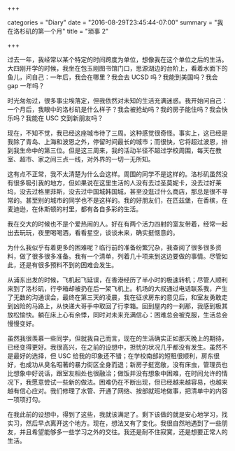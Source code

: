 +++

categories = "Diary"
date = "2016-08-29T23:45:44-07:00"
summary = "我在洛杉矶的第一个月"
title = "琐事 2"

+++

过去一年，我经常以某个特定的时间跨度为单位，想像我在这个单位之后的生活。大四刚开学的时候，我坐在包玉刚图书馆门口，思源湖边的台阶上，看着水面下的鱼儿，问自己：一年后，我会在哪里？我会去 UCSD 吗？我能到美国吗？我会 gap 一年吗？

时光匆匆过，很多事尘埃落定，但我依然对未知的生活充满迷惑。我开始问自己：一个月后，我眼中的洛杉矶是什么样子？我会被抢劫吗？我的房子能住吗？我会快乐吗？我能在 USC 交到新朋友吗？

现在，不知不觉，我已经这座城市待了三周。这种感觉很奇怪。事实上，这已经是我除了青岛、上海和波恩之外，停留时间最长的城市；而很快，它将超过波恩，排到我生命中的第三位。但是这三周来，我的活动半径不超过学校周围，每天在教室、超市、家之间三点一线，对外界的一切一无所知。

这有点不正常，我不太清楚为什么会这样。周围的同学不是这样的。洛杉矶虽然没有很多吸引我的地方，但如果说在这里生活的人没有去过圣莫妮卡，没去过好莱坞，没去过格里菲斯，没去过中国城韩国城，甚至没逛过什么商店，那总是很不寻常的。甚至别的城市的同学也不是这样的。我的好朋友们，在匹兹堡，在香槟，在麦迪逊，在休斯顿的村里，都有各自多彩的生活。

我在交大的时候也不是个爱热闹的人。好在有两个活力四射的室友带着，经常一起出去玩玩，夜里喝喝酒，看看星空，谈谈未来，确实挺惬意的。

为什么我似乎有着更多的困难呢？临行前的准备纷繁冗杂，我查阅了很多很多资料，做了很多很多准备。我有一个清单，列着几十项来到这边要做的事情。尽管如此，还是有很多预料不到的困难会发生。

从浦东出发的时候，飞机起飞延误，在香港经历了半小时的极速转机；尽管人顺利来到了洛杉矶，行李箱却被扔在后一架飞机上。机场的大叔通过电话联系我，产生了无数的沟通误会，最终在第三天的凌晨，我在征求房东的意见后，和室友勇敢走到凶险的马路上，从快递大哥手中取回了行李箱。回到屋内的一刹那，我感到极其放松愉快。躺在床上心有余悸，同时对未来充满信心：困难总会被克服，生活总会慢慢变好。

虽然我很羡慕一些同学，但就我自己而言，现在的生活确实正如那天晚上的期待，已经变得更好。我很高兴，在之前的设想中，担忧的状况几乎都没有发生。虽然不是最好的选择，但 USC 给我的印象还不错；在学校南部的短租很顺利，房东很好，也成功从臭名昭著的暴力街区全身而退；新房子挺宽敞，没有床虫，管理员也比想象中好说话，跟室友相处也很融洽；做饭并没有想象中困难，在时间允许的情况下，我愿意尝试一些新的做法。困难仍在不断出现，但已经越来越容易，也越来越有信心应对。我们修理了水管、开通了网络、按部就班地做事，把清单中的内容一项项打勾。

在我此前的设想中，得到了这些，我就该满足了。剩下该做的就是安心地学习，找实习，然后早点离开这个地方。现在，想法又有了变化。我很自然地遇到了一些朋友，并且希望能够多一些学习之外的交往。我还是耐不住寂寞，还是想要正常人的生活。
